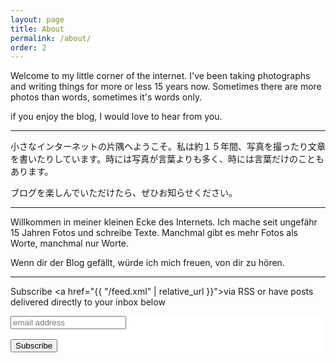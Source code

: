 ```yaml
---
layout: page
title: About
permalink: /about/
order: 2
---
```


Welcome to my little corner of the internet. I've been taking photographs and writing things for more or less 15 years now. Sometimes there are more photos than words, sometimes it's words only. 

if you enjoy the blog, I would love to hear from you.

---


小さなインターネットの片隅へようこそ。私は約１５年間、写真を撮ったり文章を書いたりしています。時には写真が言葉よりも多く、時には言葉だけのこともあります。

ブログを楽しんでいただけたら、ぜひお知らせください。

---

Willkommen in meiner kleinen Ecke des Internets. Ich mache seit ungefähr 15 Jahren Fotos und schreibe Texte. Manchmal gibt es mehr Fotos als Worte, manchmal nur Worte.

Wenn dir der Blog gefällt, würde ich mich freuen, von dir zu hören.

<!--<h1>My CV</h1>

<iframe src="{{ '/assets/pdfs/cv.pdf' | relative_url }}" width="100%" height="600px">
</iframe-->

---


Subscribe <a href="{{ "/feed.xml" | relative_url }}">via RSS</a> or have posts delivered directly to your inbox below
  <!-- Begin MailChimp Signup Form -->
<link href="http://cdn-images.mailchimp.com/embedcode/slim-081711.css" rel="stylesheet" type="text/css">
  <style type="text/css">
    #mc_embed_signup{background:#fff; clear:left; font:16px Helvetica,Arial,sans-serif; }
    /* Add your own MailChimp form style overrides in your site stylesheet or in this style block.
       We recommend moving this block and the preceding CSS link to the HEAD of your HTML file. */
    </style>
    
  <div align="left" id="mc_embed_signup">
  <form action="http://martinirwinphotography.us7.list-manage.com/subscribe/post?u=218687a2bf62059de717cae02&amp;id=d06fc34288" method="post" id="mc-embedded-subscribe-form" name="mc-embedded-subscribe-form" class="validate" target="_blank" novalidate>
    <input type="email" value="" name="EMAIL" class="email" id="mce-EMAIL" placeholder="email address" required>
   <div class="clear"><p><input type="submit" value="Subscribe" name="subscribe" id="mc-embedded-subscribe" class="button">
  
  <!--End mc_embed_signup-->
